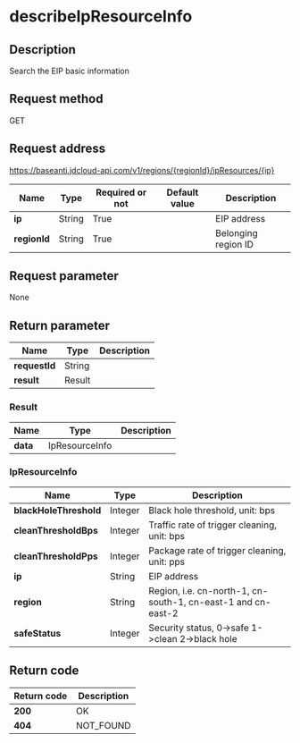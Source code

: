 # describeIpResourceInfo


## Description
Search the EIP basic information

## Request method
GET

## Request address
https://baseanti.jdcloud-api.com/v1/regions/{regionId}/ipResources/{ip}

|Name|Type|Required or not|Default value|Description|
|---|---|---|---|---|
|**ip**|String|True||EIP address|
|**regionId**|String|True||Belonging region ID|

## Request parameter
None


## Return parameter
|Name|Type|Description|
|---|---|---|
|**requestId**|String||
|**result**|Result||


### <a name="Result">Result</a>
|Name|Type|Description|
|---|---|---|
|**data**|IpResourceInfo||
### <a name="IpResourceInfo">IpResourceInfo</a>
|Name|Type|Description|
|---|---|---|
|**blackHoleThreshold**|Integer|Black hole threshold, unit: bps|
|**cleanThresholdBps**|Integer|Traffic rate of trigger cleaning, unit: bps|
|**cleanThresholdPps**|Integer|Package rate of trigger cleaning, unit: pps|
|**ip**|String|EIP address|
|**region**|String|Region, i.e. cn-north-1, cn-south-1, cn-east-1 and cn-east-2|
|**safeStatus**|Integer|Security status, 0->safe  1->clean  2->black hole|

## Return code
|Return code|Description|
|---|---|
|**200**|OK|
|**404**|NOT_FOUND|

